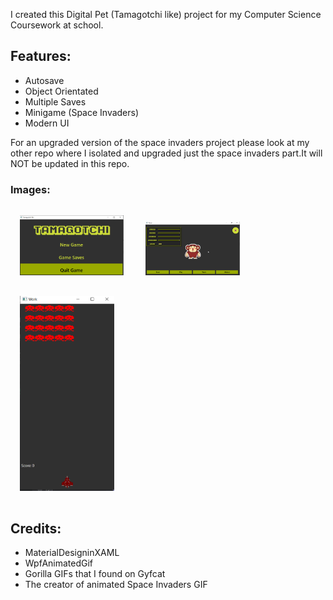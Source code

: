 
I created this Digital Pet (Tamagotchi like) project for my Computer Science Coursework at school.

<h2>Features:</h2>
<ul>
  <li>Autosave</li>
  <li>Object Orientated</li>
  <li>Multiple Saves</li>
  <li>Minigame (Space Invaders)</li>
  <li>Modern UI</li>
</ul>

For an upgraded version of the space invaders project please look at my other repo where I isolated and upgraded just the space invaders part.It will NOT be updated in this repo.

<h3>Images:</h3>
<div width = "100%" style = "display:inline;"> 
  <img src = "screenshots\Start.png" width = "33%" style = "margin:3%;"/>
  <img src = "screenshots\Main.png" width = "30%" style = "margin:3%;"/>
  <img src = "screenshots\Mingame.png" width = "30%" style = "margin:3%;"/>
</div>


<h2>Credits:</h2>
<ul>
  <li> MaterialDesigninXAML </li>
  <li>WpfAnimatedGif</li>
  <li>Gorilla GIFs that I found on Gyfcat</li>
  <li>The creator of animated Space Invaders GIF</li>
</ul>

